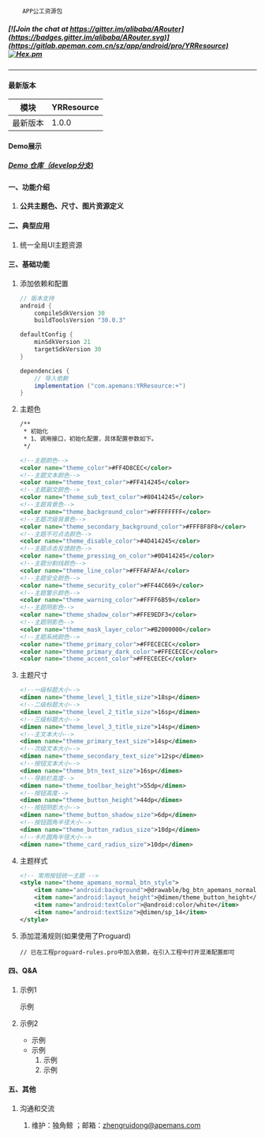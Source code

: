 ```
    APP公工资源包
```

##### [![Join the chat at https://gitter.im/alibaba/ARouter](https://badges.gitter.im/alibaba/ARouter.svg)](https://gitlab.apeman.com.cn/sz/app/android/pro/YRResource) [![Hex.pm](https://img.shields.io/hexpm/l/plug.svg)](https://www.apache.org/licenses/LICENSE-2.0)

---

#### 最新版本

模块|YRResource
---|---
最新版本|1.0.0

#### Demo展示

##### [Demo 仓库（develop分支)](https://gitlab.apeman.com.cn/zhengruidong/project-zrd/-/tree/develop)
<!-- 、[Demo Gif](https://raw.githubusercontent.com/alibaba/ARouter/master/demo/arouter-demo.gif) -->

#### 一、功能介绍
1. **公共主题色、尺寸、图片资源定义**


#### 二、典型应用
1. 统一全局UI主题资源

#### 三、基础功能
1. 添加依赖和配置
    ``` gradle
    // 版本支持
    android {
        compileSdkVersion 30
        buildToolsVersion "30.0.3"

    defaultConfig {
        minSdkVersion 21
        targetSdkVersion 30
    }

    dependencies {
        // 导入依赖
        implementation ("com.apemans:YRResource:+")
    }
    ```

2. 主题色
    ``` xml
    /**
     * 初始化
     * 1、调用接口，初始化配置，具体配置参数如下。
     */

    <!--主题颜色-->
    <color name="theme_color">#FF4D8CEC</color>
    <!--主题文本颜色-->
    <color name="theme_text_color">#FF414245</color>
    <!--主题副文颜色-->
    <color name="theme_sub_text_color">#80414245</color>
    <!--主题背景色-->
    <color name="theme_background_color">#FFFFFFFF</color>
    <!--主题次级背景色-->
    <color name="theme_secondary_background_color">#FFF8F8F8</color>
    <!--主题不可点击颜色-->
    <color name="theme_disable_color">#4D414245</color>
    <!--主题点击反馈颜色-->
    <color name="theme_pressing_on_color">#0D414245</color>
    <!--主题分割线颜色-->
    <color name="theme_line_color">#FFFAFAFA</color>
    <!--主题安全颜色-->
    <color name="theme_security_color">#FF44C669</color>
    <!--主题警示颜色-->
    <color name="theme_warning_color">#FFFF6B59</color>
    <!--主题阴影色-->
    <color name="theme_shadow_color">#FFE9EDF3</color>
    <!--主题阴影色-->
    <color name="theme_mask_layer_color">#B2000000</color>
    <!--主题系统颜色-->
    <color name="theme_primary_color">#FFECECEC</color>
    <color name="theme_primary_dark_color">#FFECECEC</color>
    <color name="theme_accent_color">#FFECECEC</color>


    ```

3. 主题尺寸
    ``` xml
    <!--一级标题大小-->
    <dimen name="theme_level_1_title_size">18sp</dimen>
    <!--二级标题大小-->
    <dimen name="theme_level_2_title_size">16sp</dimen>
    <!--三级标题大小-->
    <dimen name="theme_level_3_title_size">14sp</dimen>
    <!--主文本大小-->
    <dimen name="theme_primary_text_size">14sp</dimen>
    <!--次级文本大小-->
    <dimen name="theme_secondary_text_size">12sp</dimen>
    <!--按钮文本大小-->
    <dimen name="theme_btn_text_size">16sp</dimen>
    <!--导航栏高度-->
    <dimen name="theme_toolbar_height">55dp</dimen>
    <!--按钮高度-->
    <dimen name="theme_button_height">44dp</dimen>
    <!--按钮阴影大小-->
    <dimen name="theme_button_shadow_size">6dp</dimen>
    <!--按钮圆角半径大小-->
    <dimen name="theme_button_radius_size">10dp</dimen>
    <!--卡片圆角半径大小-->
    <dimen name="theme_card_radius_size">10dp</dimen>
    ```  

3. 主题样式
    ``` xml 
    <!-- 常用按钮统一主题 -->
    <style name="theme_apemans_normal_btn_style">
        <item name="android:background">@drawable/bg_btn_apemans_normal</item>
        <item name="android:layout_height">@dimen/theme_button_height</item>
        <item name="android:textColor">@android:color/white</item>
        <item name="android:textSize">@dimen/sp_14</item>
    </style>
    ``` 

5. 添加混淆规则(如果使用了Proguard)
    ``` 
    // 已在工程proguard-rules.pro中加入依赖，在引入工程中打开混淆配置即可
    ```

#### 四、Q&A

1. 示例1

   示例

2. 示例2

    - 示例
    - 示例
        1. 示例
        2. 示例

#### 五、其他

1. 沟通和交流

    1. 维护：独角鲸 ；邮箱：zhengruidong@apemans.com
